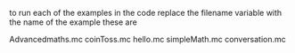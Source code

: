 to run each of the examples in the code replace the filename variable with the name of the example these are

Advancedmaths.mc
coinToss.mc
hello.mc
simpleMath.mc
conversation.mc